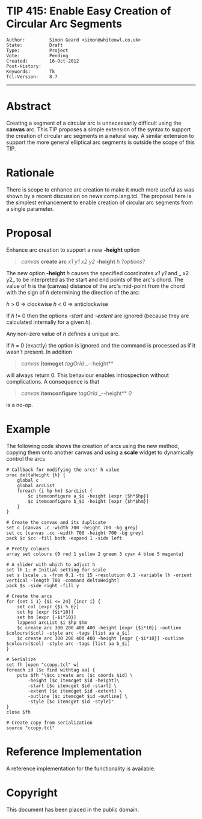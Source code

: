 # TIP 415: Enable Easy Creation of Circular Arc Segments
	Author:         Simon Geard <simon@whiteowl.co.uk>
	State:          Draft
	Type:           Project
	Vote:           Pending
	Created:        16-Oct-2012
	Post-History:   
	Keywords:       Tk
	Tcl-Version:    8.7
-----

# Abstract

Creating a segment of a circular arc is unnecessarily difficult using the
**canvas** arc. This TIP proposes a simple extension of the syntax to
support the creation of circular arc segments in a natural way. A similar
extension to support the more general elliptical arc segments is outside the
scope of this TIP.

# Rationale

There is scope to enhance arc creation to make it much more useful as was
shown by a recent discussion on news:comp.lang.tcl. The proposal here is the
simplest enhancement to enable creation of circular arc segments from a single
parameter.

# Proposal

Enhance arc creation to support a new **-height** option

 > _canvas_ **create arc** _x1 y1 x2 y2_ **-height** _h_ ?_options_?

The new option **-height** _h_ causes the specified coordinates _x1 y1_ and _ x2 y2_ to be interpreted as the
start and end points of the arc's chord. The value of _h_ is the \(canvas\) distance of the arc's
mid-point from the chord with the sign of _h_ determining the direction of the arc:

_h_ > 0 => clockwise
_h_ < 0 => anticlockwise

If _h_ != 0 then the options _-start_ and _-extent_ are ignored \(because they are calculated internally for a given _h_\).

Any non-zero value of _h_ defines a unique arc.

If _h_ = 0 \(exactly\) the option is ignored and the command is processed as if it wasn't present. In addition

 > _canvas_ **itemcget** _tagOrId_ _--height**

will always return 0. This behaviour enables introspection without complications. A consequence is that

 > _canvas_ **itemconfigure** _tagOrId_ _--height** _0_

 is a no-op.

# Example

The following code shows the creation of arcs using the new method, copying them onto another canvas
and using a **scale** widget to dynamically control the arcs

	# Callback for modifying the arcs' h value
	proc deltaHeight {h} {
		global c
		global arcList
		foreach {i hp hm} $arcList {
			$c itemconfigure a_$i -height [expr {$h*$hp}]
			$c itemconfigure b_$i -height [expr {$h*$hm}]
		}
	}
	
	# Create the canvas and its duplicate
	set c [canvas .c -width 700 -height 700 -bg grey]
	set cc [canvas .cc -width 700 -height 700 -bg grey]
	pack $c $cc -fill both -expand 1 -side left
	
	# Pretty colours
	array set colours {0 red 1 yellow 2 green 3 cyan 4 blue 5 magenta}
	
	# A slider with which to adjust h
	set lh 1; # Initial setting for scale
	set s [scale .s -from 0.1 -to 15 -resolution 0.1 -variable lh -orient vertical -length 700 -command deltaHeight]
	pack $s -side right -fill y
	
	# Create the arcs
	for {set i 1} {$i <= 24} {incr i} {
		set col [expr {$i % 6}]
		set hp [expr {$i*10}]
		set hm [expr {-$i*10}]
		lappend arcList $i $hp $hm
		$c create arc 300 200 400 400 -height [expr {$i*10}] -outline $colours($col) -style arc -tags [list aa a_$i]
		$c create arc 300 200 400 400 -height [expr {-$i*10}] -outline $colours($col) -style arc -tags [list aa b_$i]
	}
	
	# Serialize
	set fh [open "ccopy.tcl" w]
	foreach id [$c find withtag aa] {
	    puts $fh "\$cc create arc [$c coords $id] \
			-height [$c itemcget $id -height]\
			-start [$c itemcget $id -start] \
			-extent [$c itemcget $id -extent] \
			-outline [$c itemcget $id -outline] \
			-style [$c itemcget $id -style]"
	}
	close $fh
	
	# Create copy from serialization
	source "ccopy.tcl"

# Reference Implementation

A reference implementation for the functionality is available.

# Copyright

This document has been placed in the public domain.

